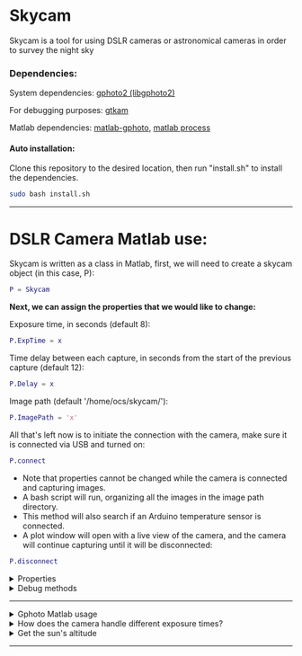 # Skycam

Skycam is a tool for using DSLR cameras or astronomical cameras in order to survey the night sky

### Dependencies:

System dependencies: [gphoto2 (libgphoto2)](http://www.gphoto.org/)

For debugging purposes: [gtkam](http://www.gphoto.org/proj/gtkam/)

Matlab dependencies: [matlab-gphoto](https://gitlab.com/astrophotography/matlab-gphoto/), [matlab process](https://github.com/farhi/matlab-process)

#### Auto installation:

Clone this repository to the desired location, then run "install.sh" to install the dependencies.
```bash
sudo bash install.sh
```
---

# DSLR Camera Matlab use:

Skycam is written as a class in Matlab, first, we will need to create a skycam object (in this case, P):
```matlab
P = Skycam
```
**Next, we can assign the properties that we would like to change:**

Exposure time, in seconds (default 8):
```matlab
P.ExpTime = x
```

Time delay between each capture, in seconds from the start of the previous capture (default 12):
```matlab
P.Delay = x
```

Image path (default '/home/ocs/skycam/'):
```matlab
P.ImagePath = 'x'
```
All that's left now is to initiate the connection with the camera, make sure it is connected via USB and turned on:
```matlab
P.connect
```
- Note that properties cannot be changed while the camera is connected and capturing images.
- A bash script will run, organizing all the images in the image path directory.
- This method will also search if an Arduino temperature sensor is connected.
- A plot window will open with a live view of the camera, and the camera will continue capturing until it will be disconnected:
```matlab
P.disconnect
```

<details><summary> Properties </summary>

| Property name | Summary | Default value | Visible?
| --- | --- | --- | --- |
| Delay | Time delay in seconds between the start of each capture | 12 | Yes |
| ExpTime | The exposure time of the camera, note that this might be rounded to the closest available value, as not all values are possible | 8 | Yes |
| ImagePath | The path where the images will be saved | '/home/ocs/skycam/' | Yes |
| Temperature | Debug property, shows the temperature of the sensor, if connected | ~ | Only if found |
| gp | The gphoto serial resource | Readonly | No |
| TemperatureLogger | The temperature logger serial resource, if found | Readonly | No |
| filecheck | The file organizing script process | Readonly | No |
| InitialTemp | Debug property, the initial temperature of the sensor (if found). Used for comparison and to avoid overheating | Readonly | No |
| found | Debug property, indicates if a temperature logger was found | 0 (false) | No |

</details>

<details><summary> Debug methods </summary>

| Method name | Summary | Properties | 
| --- | --- | --- |
| connectSensor | Used to connect the Arduino temperature sensor with serialport, automatically detects port unless provided. This method is called by the 'connect' method automatically and detects if there is a sensor connected | Port, Baud - The serial port and baud rate of the Arduino |
| imageTimer | Detects when a new file has been saved on disk. Blocks matlab, and can only be interruped with Ctrl + C | |

</details>

---

<details>
<summary> Gphoto Matlab usage </summary>
<br>
	

Initiate the connection:
```matlab
p = gphoto % + (port (leave empty for auto detect))
```
Start LiveView:
```matlab
p.plot
```
Take an image:
```matlab
p.capture
% OR
p.image
```
Open the settings menu:
```matlab
p.set
% OR
set(p)
```
Get camera's status:
```matlab
p.status
```

For more information about gphoto, see [man gphoto](https://manpages.ubuntu.com/manpages/impish/man1/gphoto2.1.html), and [matlab-gphoto](https://gitlab.com/astrophotography/matlab-gphoto/)
	
</details>

<details>
	
<summary> How does the camera handle different exposure times? </summary>
<br>


```matlab
p.set('bulb', 0)
p.set('shutterspeed', /*Shutter Speed Choice Number*/)
```
Possible choices:
```
Label: Shutter Speed                                                           
Readonly: 0
Type: RADIO
Current: 0.5000s
Choice: 0 0.0001s
Choice: 1 0.0002s
Choice: 2 0.0003s
Choice: 3 0.0004s
Choice: 4 0.0005s
Choice: 5 0.0006s
Choice: 6 0.0008s
Choice: 7 0.0010s
Choice: 8 0.0012s
Choice: 9 0.0015s
Choice: 10 0.0020s
Choice: 11 0.0025s
Choice: 12 0.0031s
Choice: 13 0.0040s
Choice: 14 0.0050s
Choice: 15 0.0062s
Choice: 16 0.0080s
Choice: 17 0.0100s
Choice: 18 0.0125s
Choice: 19 0.0166s
Choice: 20 0.0200s
Choice: 21 0.0250s
Choice: 22 0.0333s
Choice: 23 0.0400s
Choice: 24 0.0500s
Choice: 25 0.0666s
Choice: 26 0.0769s
Choice: 27 0.1000s
Choice: 28 0.1250s
Choice: 29 0.1666s
Choice: 30 0.2000s
Choice: 31 0.2500s
Choice: 32 0.3333s
Choice: 33 0.4000s
Choice: 34 0.5000s
Choice: 35 0.6250s
Choice: 36 0.7692s
Choice: 37 1.0000s
Choice: 38 1.3000s
Choice: 39 1.6000s
Choice: 40 2.0000s
Choice: 41 2.5000s
Choice: 42 3.0000s
Choice: 43 4.0000s
Choice: 44 5.0000s
Choice: 45 6.0000s
Choice: 46 8.0000s
Choice: 47 10.0000s
Choice: 48 13.0000s
Choice: 49 15.0000s
Choice: 50 20.0000s
Choice: 51 25.0000s
Choice: 52 30.0000s
Choice: 53 Bulb
Choice: 54 Time
```
Choice 53 ('Bulb') can be used for an indefinete exposure time

</details>

<details>
<summary> Get the sun's altitude </summary>
<br>

We use AstroPack's "celestial" in order to detremine where the sun is (in order to determine whether it is time to start taking images).
Basic sun altitude reading:
```matlab
% Get sun parameters
sun = celestial.SolarSys.get_sun;
% Extract altitude
sunalt = sun.Alt
% If we want to convert to degrees:
sunalt = rad2deg(sun.Alt);
```
</details>

---
